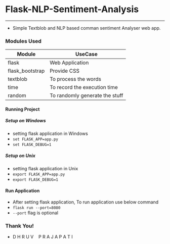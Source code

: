 # Flask-NLP-Sentiment-Analysis
----
- Simple Textblob and NLP based comman sentiment Analyser web app.

### Modules Used
|Module| UseCase|
|-|-|
| flask | Web Application |
| flask_bootstrap | Provide CSS |
| textblob | To process the words |
| time | To record the execution time |
| random | To randomly generate the stuff |

#### Running Project

##### Setup on Windows
- setting flask application in Windows
- ```set FLASK_APP=app.py```
- ```set FLASK_DEBUG=1```

##### Setup on Unix
- setting flask application in Unix
- ```export FLASK_APP=app.py```
- ```export FLASK_DEBUG=1```

#### Run Application
- After setting flask application, To run application use below command
- ```flask run --port=8080```
- ```--port``` flag is optional

### Thank You!
- D H R U V &nbsp;&nbsp; P R A J A P A T I